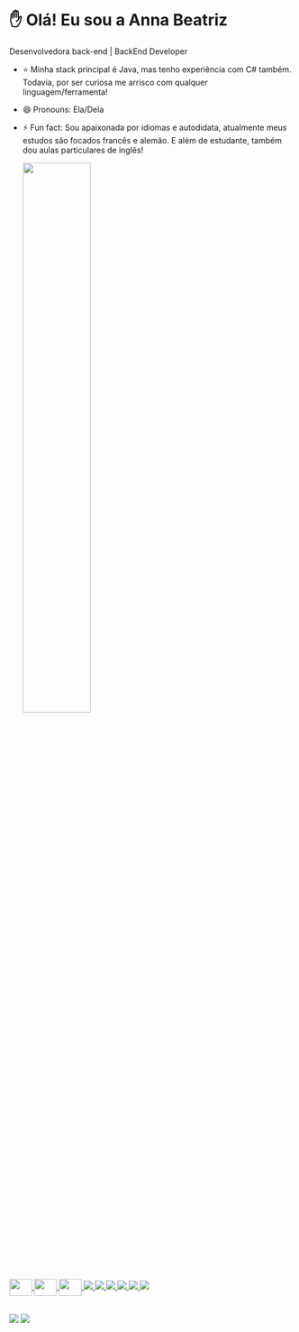 # ✋ Olá! Eu sou a Anna Beatriz

Desenvolvedora back-end | BackEnd Developer

- ⭐ Minha stack principal é Java, mas tenho experiência com C# também. Todavia, por ser curiosa me arrisco com qualquer linguagem/ferramenta!  
- 😄 Pronouns: Ela/Dela
- ⚡ Fun fact: Sou apaixonada por idiomas e autodidata, atualmente meus estudos são focados francês e alemão. E além de estudante, também dou aulas particulares de inglês!

  <div>
  <a href="https://github.com/AnnaBea10">
  <img width="50%" src="https://github-readme-stats.vercel.app/api?username=AnnaBea10&show_icons=true&theme=dracula">

##

  <div> 
      <img align="center" height=30 width=40 src="https://cdn.jsdelivr.net/gh/devicons/devicon/icons/java/java-original.svg" />
      <img align="center" height=30 width=40 src="https://cdn.jsdelivr.net/gh/devicons/devicon/icons/csharp/csharp-original.svg" />
      <img align="center" height=30 width=40 src="https://cdn.jsdelivr.net/gh/devicons/devicon/icons/python/python-original.svg" />
      <img src="https://cdn.jsdelivr.net/gh/devicons/devicon@latest/icons/spring/spring-original.svg" />
      <img src="https://cdn.jsdelivr.net/gh/devicons/devicon@latest/icons/dotnetcore/dotnetcore-plain.svg" />
      <img src="https://cdn.jsdelivr.net/gh/devicons/devicon@latest/icons/fastapi/fastapi-plain.svg" />
      <img src="https://cdn.jsdelivr.net/gh/devicons/devicon@latest/icons/sqldeveloper/sqldeveloper-original.svg" />
      <img src="https://cdn.jsdelivr.net/gh/devicons/devicon@latest/icons/mongodb/mongodb-original-wordmark.svg" />
      <img src="https://cdn.jsdelivr.net/gh/devicons/devicon@latest/icons/pandas/pandas-original-wordmark.svg" />
  </div>

  ##

  <div>
    <a href="mailto: pereiradelima938@gmail.com"><img align="center" src="https://img.shields.io/badge/Gmail-D14836?style=for-the-badge&logo=gmail&logoColor=white"/></a>
    <a href="https://www.linkedin.com/in/anna-beatriz-lima-8a305a202/"><img align="center" src="https://img.shields.io/badge/LinkedIn-0077B5?style=for-the-badge&logo=linkedin&logoColor=white"/></a>
  </div>
